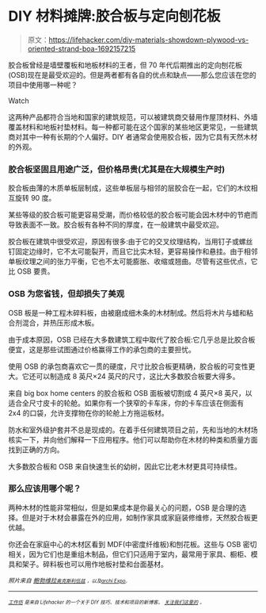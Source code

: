 # DIY 材料摊牌:胶合板与定向刨花板

> 原文：<https://lifehacker.com/diy-materials-showdown-plywood-vs-oriented-strand-boa-1692157215>

胶合板曾经是墙壁覆板和地板材料的王者，但 70 年代后期推出的定向刨花板(OSB)现在是最受欢迎的。但是两者都有各自的优点和缺点——那么您应该在您的项目中使用哪一种呢？

Watch

这两种产品都符合当地和国家的建筑规范，可以被建筑商交替用作屋顶材料、外墙覆盖材料和地板衬垫材料。每一种都可能在这个国家的某些地区更常见，一些建筑商对其中一种有长期的个人偏好。DIY 者通常会使用胶合板，因为它具有天然木材的外观。

### 胶合板坚固且用途广泛，但价格昂贵(尤其是在大规模生产时)

胶合板由薄的木质单板层制成，这些单板层与相邻的层胶合在一起，它们的木纹相互旋转 90 度。

某些等级的胶合板可能更容易受潮，而价格较低的胶合板可能会因木材中的节疤而导致表面不一致。胶合板有各种不同的厚度，在一般建筑中最受欢迎。

胶合板在建筑中很受欢迎，原因有很多:由于它的交叉纹理结构，当用钉子或螺丝钉固定边缘时，它不太可能裂开，而且它比实木轻，更容易操作和悬挂。由于相邻单板纹理之间的张力平衡，它也不太可能膨胀、收缩或翘曲。尽管有这些优点，它比 OSB 要贵。

### OSB 为您省钱，但却损失了美观

OSB 板是一种工程木碎料板，由被磨成细木条的木材制成。然后将木片与蜡和粘合剂混合，并热压形成木板。

由于成本原因，OSB 已经在大多数建筑工程中取代了胶合板:它几乎总是比胶合板便宜，这是那些试图通过价格赢得工作的承包商的主要担忧。

使用 OSB 的承包商喜欢它一贯的硬度，尺寸比胶合板更精确，胶合板的可变性更大。它还可以制造成 8 英尺×24 英尺的尺寸，这比大多数胶合板要大得多。

来自 big box home centers 的胶合板和 OSB 面板被切割成 4 英尺×8 英尺，以适合全尺寸皮卡的轮舱。如果你有一个狭窄的卡车床，你的卡车应该在侧面有 2x4 的口袋，允许支撑物在你的轮舱上方拖运板材。

防水和室外级护套并不总是现成的。在着手任何建筑项目之前，先和当地的木材场核实一下，并向他们解释一下应用程序。他们可以帮助你在木材的种类和质量方面找到正确的方向。

大多数胶合板和 OSB 来自快速生长的幼树，因此它比老木材更具可持续性。

### 那么应该用哪个呢？

两种木材的性能非常相似，但是如果成本是你最关心的问题，OSB 是合理的选择。但是对于木材会暴露在外的应用，如制作家具或家庭装修维修，天然胶合板更优越。

你还会在家庭中心的木材区看到 MDF(中密度纤维板)和刨花板。这些与 OSB 密切相关，因为它们也是重组木制品，但它们只适用于室内，最常用于家具、橱柜、模具和架子。碎料板也可以用作地板衬垫和台面基材。

*<small>照片来自</small>* [*<small>鲍勃维拉</small>*](http://www.bobvila.com/articles/526-enhanced-plywood-and-subfloor-products/)*<small></small>*<small>[*<small>奥克斯利伍兹</small>*](https://www.flickr.com/photos/oxleywoodsphotos/3708960915/in/photolist-6DKoRZ-4FQko5-8mKtmD-2pJKzD-4HBWZS-6iq4xf-6nVzbn-6hyyiM-6hytFr-6h6TJF-6gR43f-4FXKRa-4HxrtH-4Gn9fK-4FXWpH-3qVCvP-3m3eoA-4GrbGb-6hCJHE-8cnjGV-3qW9xF-4GGRs7-4KtkDK-3m42as-4GnWxa-7KN4k1-4W2PuW-4FXwXz-4FQS3Y-6nZHWQ-6nVxpz-6nZHr7-4FLzfx-4FQpAq-6hyyrr-6hCGbJ-6h6rvZ-6gM7mt-6gRcz3-6gLUNx-6gLNZk-3kZ77R-3qYPXq-4HC45L-4HBYo7-4Gnqzn-3kZzjP-7qSLgD-3jmKCn-3kXf3P) *<small>，以及</small>*[*<small>archi Expo</small>*](http://www.archiexpo.com/prod/egger/wood-panels-osb-2346-1487403.html)*<small><small>。</small></small>*</small>

* * *

<small>[*<small>工作坊</small>*](http://workshop.lifehacker.com/) *<small>是来自 Lifehacker 的一个关于 DIY 技巧、技术和项目的新博客。</small>* [*<small>关注我们这里的</small>*](https://twitter.com/WorkshopLH) *<small>。</small>*</small>

<small></small>